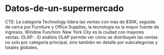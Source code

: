 # Datos-de-un-supermercado
CTE: La categoría Technology lidera las ventas con más de 830K, seguida de cerca por Furniture y Office Supplies, la tecnologia es la mayor fuente de ingresos.
Window Function: New York City es la ciudad con mayores ventas.
OLAP: : El análisis OLAP permite ver cómo se distribuyen las ventas no solo por categoría principal, sino también en detalle por subcategorías y totales globales.
